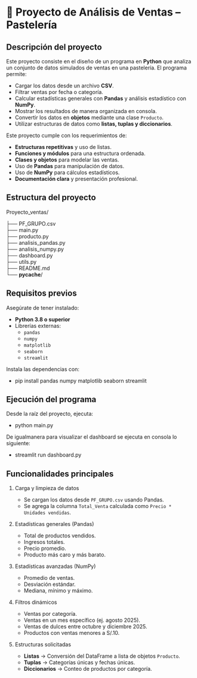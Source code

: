 
# 🧁 Proyecto de Análisis de Ventas – Pastelería

## Descripción del proyecto

Este proyecto consiste en el diseño de un programa en **Python** que analiza un conjunto de datos simulados de ventas en una pastelería. El programa permite:

- Cargar los datos desde un archivo **CSV**.
- Filtrar ventas por fecha o categoría.
- Calcular estadísticas generales con **Pandas** y análisis estadístico con **NumPy**.
- Mostrar los resultados de manera organizada en consola.
- Convertir los datos en **objetos** mediante una clase `Producto`.
- Utilizar estructuras de datos como **listas, tuplas y diccionarios**.

Este proyecto cumple con los requerimientos de:

* **Estructuras repetitivas** y uso de listas.
* **Funciones y módulos** para una estructura ordenada.
* **Clases y objetos** para modelar las ventas.
* Uso de **Pandas** para manipulación de datos.
* Uso de **NumPy** para cálculos estadísticos.
* **Documentación clara** y presentación profesional.


## Estructura del proyecto

Proyecto_ventas/

├── PF_GRUPO.csv             
├── main.py                  
├── producto.py                  
├── analisis_pandas.py                  
├── analisis_numpy.py                  
├── dashboard.py                  
├── utils.py                 
├── README.md               
└── __pycache__/  



## **Requisitos previos**

Asegúrate de tener instalado:

* **Python 3.8 o superior**
* Librerías externas:
  * `pandas`
  * `numpy`
  * `matplotlib`
  * `seaborn`
  * `streamlit`

Instala las dependencias con:

- pip install pandas numpy matplotlib seaborn streamlit

## **Ejecución del programa**

Desde la raíz del proyecto, ejecuta:

- python main.py
  
De igualmanera para visualizar el dashboard se ejecuta en consola lo siguiente:

- streamlit run dashboard.py

## Funcionalidades principales

1. Carga y limpieza de datos

   * Se cargan los datos desde `PF_GRUPO.csv` usando Pandas.
   * Se agrega la columna `Total_Venta` calculada como `Precio * Unidades vendidas`.

2. Estadísticas generales (Pandas)

   * Total de productos vendidos.
   * Ingresos totales.
   * Precio promedio.
   * Producto más caro y más barato.

3. Estadísticas avanzadas (NumPy)

   * Promedio de ventas.
   * Desviación estándar.
   * Mediana, mínimo y máximo.

4. Filtros dinámicos

   * Ventas por categoría.
   * Ventas en un mes específico (ej. agosto 2025).
   * Ventas de dulces entre octubre y diciembre 2025.
   * Productos con ventas menores a S/.10.

5. Estructuras solicitadas

   * **Listas** → Conversión del DataFrame a lista de objetos `Producto`.
   * **Tuplas** → Categorías únicas y fechas únicas.
   * **Diccionarios** → Conteo de productos por categoría.



